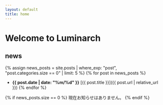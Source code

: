 ```yaml
---
layout: default
title: home
---
```


# Welcome to Luminarch
## news

{% assign news_posts = site.posts | where_exp: "post", "post.categories.size == 0" | limit: 5 %}
{% for post in news_posts %}
- **{{ post.date | date: "%m/%d" }}** [{{ post.title }}]({{ post.url | relative_url }})
{% endfor %}

{% if news_posts.size == 0 %}
現在お知らせはありません。
{% endif %}
